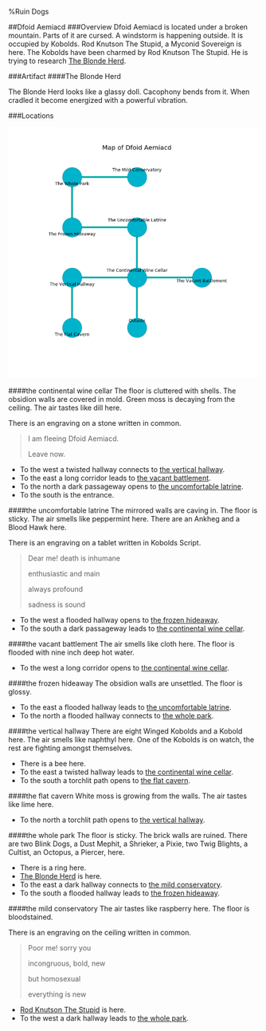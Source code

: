%Ruin Dogs

##Dfoid Aemiacd
###Overview
Dfoid Aemiacd is located under a broken mountain. Parts of it are cursed. A windstorm is happening outside. It is occupied by Kobolds. <a name="Rod-Knutson-The-Stupid"></a>Rod Knutson The Stupid, a Myconid Sovereign is here. The Kobolds have been charmed by Rod Knutson The Stupid. He  is trying to research [The Blonde Herd](#The-Blonde-Herd). 



###Artifact
####<a name="The-Blonde-Herd"></a>The Blonde Herd


The Blonde Herd looks like a glassy doll. Cacophony bends from it. When cradled it become energized with a powerful vibration. 





###Locations


![](../v2/images/Dfoid-Aemiacd.png)

####<a name="the-continental-wine-cellar"></a>the continental wine cellar
The floor is cluttered with shells. The obsidion walls are covered in mold. Green moss is decaying from the ceiling. The air tastes like dill here. 

There is an engraving on a stone written in common. 

> I am fleeing Dfoid Aemiacd.
>
> Leave now.
>


* To the west a twisted hallway connects to [the vertical hallway](#the-vertical-hallway).
* To the east a long corridor leads to [the vacant battlement](#the-vacant-battlement).
* To the north a dark passageway opens to [the uncomfortable latrine](#the-uncomfortable-latrine).
* To the south is the entrance.


####<a name="the-uncomfortable-latrine"></a>the uncomfortable latrine
The mirrored walls are caving in. The floor is sticky. The air smells like peppermint here. There are an Ankheg and a Blood Hawk here. 

There is an engraving on a tablet written in Kobolds Script. 

> Dear me! death is inhumane
>
> enthusiastic and main
>
> always profound
>
> sadness is sound
>


* To the west a flooded hallway opens to [the frozen hideaway](#the-frozen-hideaway).
* To the south a dark passageway leads to [the continental wine cellar](#the-continental-wine-cellar).


####<a name="the-vacant-battlement"></a>the vacant battlement
The air smells like cloth here. The floor is flooded with nine inch deep hot water. 



* To the west a long corridor opens to [the continental wine cellar](#the-continental-wine-cellar).


####<a name="the-frozen-hideaway"></a>the frozen hideaway
The obsidion walls are unsettled. The floor is glossy. 



* To the east a flooded hallway leads to [the uncomfortable latrine](#the-uncomfortable-latrine).
* To the north a flooded hallway connects to [the whole park](#the-whole-park).


####<a name="the-vertical-hallway"></a>the vertical hallway
There are eight Winged Kobolds and a Kobold here. The air smells like naphthyl here. One of the Kobolds is on watch, the rest are fighting amongst themselves. 



* There is a bee here.
* To the east a twisted hallway leads to [the continental wine cellar](#the-continental-wine-cellar).
* To the south a torchlit path opens to [the flat cavern](#the-flat-cavern).


####<a name="the-flat-cavern"></a>the flat cavern
White moss is growing from the walls. The air tastes like lime here. 



* To the north a torchlit path opens to [the vertical hallway](#the-vertical-hallway).


####<a name="the-whole-park"></a>the whole park
The floor is sticky. The brick walls are ruined. There are two Blink Dogs, a Dust Mephit, a Shrieker, a Pixie, two Twig Blights, a Cultist, an Octopus, a Piercer,  here. 



* There is a ring here.
* [The Blonde Herd](#The-Blonde-Herd) is here.
* To the east a dark hallway connects to [the mild conservatory](#the-mild-conservatory).
* To the south a flooded hallway leads to [the frozen hideaway](#the-frozen-hideaway).


####<a name="the-mild-conservatory"></a>the mild conservatory
The air tastes like raspberry here. The floor is bloodstained. 

There is an engraving on the ceiling written in common. 

> Poor me! sorry you
>
> incongruous, bold, new
>
> but homosexual
>
> everything is new
>


* [Rod Knutson The Stupid](#Rod-Knutson-The-Stupid) is here.
* To the west a dark hallway leads to [the whole park](#the-whole-park).



